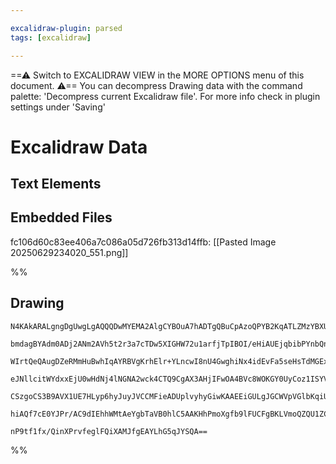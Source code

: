 ```yaml
---

excalidraw-plugin: parsed
tags: [excalidraw]

---
```

==⚠  Switch to EXCALIDRAW VIEW in the MORE OPTIONS menu of this document. ⚠== You can decompress Drawing data with the command palette: 'Decompress current Excalidraw file'. For more info check in plugin settings under 'Saving'


# Excalidraw Data

## Text Elements
## Embedded Files
fc106d60c83ee406a7c086a05d726fb313d14ffb: [[Pasted Image 20250629234020_551.png]]

%%
## Drawing
```compressed-json
N4KAkARALgngDgUwgLgAQQQDwMYEMA2AlgCYBOuA7hADTgQBuCpAzoQPYB2KqATLZMzYBXUtiRoIACyhQ4zZAHoFAc0JRJQgEYA6bGwC2CgF7N6hbEcK4OCtptbErHALRY8RMpWdx8Q1TdIEfARcZgRmBShcZQUebQBGAAYEmjoghH0EDihmbgBtcDBQMBKIEm4IAAkAawBmTAAVAEl4zGY4AC0GgFlnAE1CAA0AVQBpTWrUkshYRArCfWikflLM

bmdagBYAdm0ADj2ANm2AVh5t2r3a7cTDw5XIGHW72u1arfjTpIBOI/eHiAUEjqbibPYnbQnY48Y6HK7bbY8E7bAGSBCEZTSbg3WoA6zKYLcRIA5hQUhsaoIADCbHwbFIFTJ1nauEC2SmpU0uGw1WU5KEHGINLpDIkTI4LLZUA5kAAZoR8PgAMqwQkSQQeGUQUnkykAdWBkm4fEKAjJFIQKpgavQGvKAP5mI44VyaHiALYcG5aiebsSxNNED5wjgT

WIrtQeQAugDZeRMmHuBwhIqAYRBVgKrhElr+YLncwI8nU4GwghiNx4idEvFa5seHsTdMGExWJxuCcAYwWOwOAA5ThiSs8TbfWonPYIzZp5gAEXSUHL3FlBDCAM0wkFAFFgplskWU/gAUI4MRcIuK26vkiwfFjt97oGiBxJmhi0en2weUu0Cv8GvSyiKAhAjCBEEFdNlC1eVgkTCRZWwJJDmIQ5EmwK4EAQTZblwbZsESI5sxOYhEUOWVNFqeJamI

eJNllcitWYdxxEjU0wHdNj4lNGNA2wck4CTQ9CgAX3AHjIFwOA4BVc8WOKGY0UyCoz1ISYVgYQgEAoAAhbleTzIVaXpCoAGJ6PM2UOQgbARClJpF30FVdWpIzRXQEz4gQTzPKsmzSDshzdJ5YMBUMkVGXICUvSlXzbKyKB7IyAAxBVlVVFjtVpe1CmsuLskSxzzX1Q1jXUvyAoyJyLStG1Ms1Mq8oShyACVhCdF1Kwa/z4oKgB5L1sB9St/S6ir9

CSzgoCS3B9AVX1UE7HLyp6hyJuyJVCCMFieADUplvyhyGiwKAAEEiGULgJGCWVpVGlbKqiUhTv8tgKDRXBL1Qd87oOjIt0FE6XrekJPogVlySoH6moyQGIYaeAMoMqymPJRVBm4PZNnibRDiReIeBHTZkUSBF1JR2l8D6Sstj2bRTgnQ5NkZ5FDn+HKjDYAxuHkyB6AIIQWOSKETlHPYRKhgrWtCgtQKR9S+RIDatuNXbIAV4gVQQAS0EW0p1e6N

hiAQf7cE0YJPr/AC9dIEhhWMtAeYgbTaVB0hlC5AAKHhPmoXgfb9lFUCFgBKLVmoQZQU1ZCo3c9nhamJXgE99+PE5DiBxaWxqqspfqoF7A8S1KOMZoQcOMxtjgoIdwMslN83uDJAWAWwIhtdQJuEABDhS8b0hm8DYQoGfFjO8z0o7AAKwQbAciVHu4ANo2TbNn9UEtrucu5fPGAaTn8G5wNZgysJgln3stRs0kDHhuY30PAE6W/C3V035s4wMJV0

nP9tf1fx/QinXPrvfeglFQiXAMJfgEAYLhG5qJYSQA==
```
%%